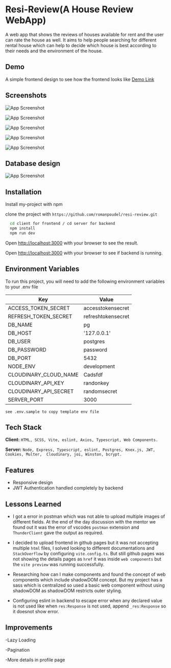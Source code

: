 # Resi-Review(A House Review WebApp)

A web app that shows the reviews of houses available for rent and the user can rate the house as well. It aims to help people searching for different rental house which can help to decide which house is best according to their needs and the environment of the house.

## Demo

A simple frontend design to see how the frontend looks like
[Demo Link](https://romanpoudel.github.io/resi-review/)

## Screenshots

![App Screenshot](<https://github.com/romanpoudel/resi-review/blob/main/Screenshot%20(62).png?raw=true>)

![App Screenshot](<https://github.com/romanpoudel/resi-review/blob/main/Screenshot%20(61).png?raw=true>)

![App Screenshot](<https://github.com/romanpoudel/resi-review/blob/main/Screenshot%20(58).png?raw=true>)

![App Screenshot](<https://github.com/romanpoudel/resi-review/blob/main/Screenshot%20(59).png?raw=true>)

![App Screenshot](<https://github.com/romanpoudel/resi-review/blob/main/Screenshot%20(60).png?raw=true>)

## Database design

![App Screenshot](https://github.com/romanpoudel/resi-review/blob/main/datamodeling.png?raw=true)

## Installation

Install my-project with npm

clone the project with `https://github.com/romanpoudel/resi-review.git`

```bash
  cd client for frontend / cd server for backend
  npm install
  npm run dev
```

Open [http://localhost:3000](http://localhost:5173) with your browser to see the result.

Open [http://localhost:3000](http://localhost:3000) with your browser to see if backend is running.

## Environment Variables

To run this project, you will need to add the following environment variables to your .env file

| Key                   | Value              |
| --------------------- | ------------------ |
| ACCESS_TOKEN_SECRET   | accesstokensecret  |
| REFRESH_TOKEN_SECRET  | refreshtokensecret |
| DB_NAME               | pg                 |
| DB_HOST               | '127.0.0.1'        |
| DB_USER               | postgres           |
| DB_PASSWORD           | password           |
| DB_PORT               | 5432               |
| NODE_ENV              | development        |
| CLOUDINARY_CLOUD_NAME | Cadsfdf            |
| CLOUDINARY_API_KEY    | randonkey          |
| CLOUDINARY_API_SECRET | randomsecret       |
| SERVER_PORT           | 3000               |

`see .env.sample to copy template env file`

## Tech Stack

**Client:** `HTML, SCSS, Vite, eslint, Axios, Typescript, Web Components.`

**Server:** `Node, Express, Typescript, eslint, Postgres, Knex.js, JWT, Cookies, Multer,  Cloudinary, joi, Winston, bcrypt.`

## Features

- Responsive design
- JWT Authentication handled completely by backend

## Lessons Learned

- I got a error in postman which was not able to upload multiple images of different fields. At the end of the day discussion with the mentor we found out it was the error of vscodes `postman` extension and `ThunderClient` gave the output as required.

- I decided to upload frontend in github pages but it was not accepting multiple `html` files, I solved looking to different documentations and `StackOverflow` by configuring `vite.config.ts`. But still github pages was not showing the details pages as `href` it was inside `web components` but the `vite preview` was running successfully.

- Researching how can I make components and found the concept of web components which include shadowDOM concept. But my project has a sass which is centralized so used a basic web component without using shadowDOM as shadowDOM restricts outer styling.

- Configuring eslint in backend to escape error when any declared value is not used like when `res:Response` is not used, append `_res:Response` so it doesnot show error.

## Improvements

-Lazy Loading

-Pagination

-More details in profile page
